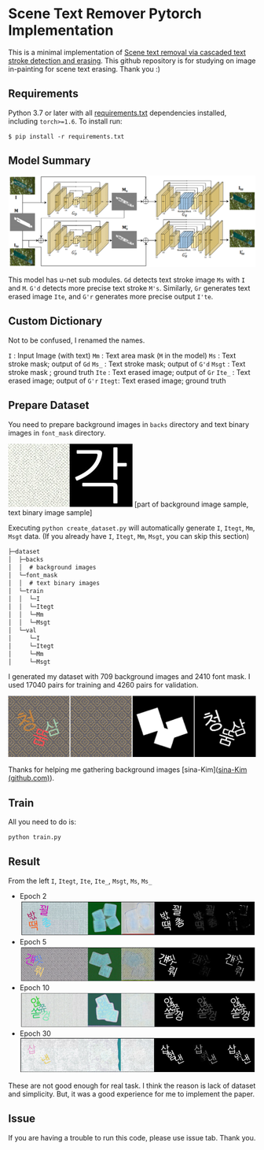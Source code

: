 # Scene Text Remover Pytorch Implementation

This is a minimal implementation of [Scene text removal via cascaded text stroke detection and erasing](https://arxiv.org/pdf/2011.09768.pdf). This   github repository is for studying on image in-painting for scene text erasing. Thank you :)



## Requirements

Python 3.7 or later with all [requirements.txt](./requirements.txt) dependencies installed, including `torch>=1.6`. To install run:

```
$ pip install -r requirements.txt
```



## Model Summary

![model architecture](./doc/model.png)

 This model has u-net sub modules. 
`Gd` detects text stroke image `Ms` with `I` and `M`. `G'd` detects more precise text stroke `M's`.
Similarly,  `Gr` generates text erased image `Ite`, and `G'r` generates more precise output `I'te`.



## Custom Dictionary

Not to be confused, I renamed the names.

`I` : Input Image (with text)
`Mm` : Text area mask (`M` in the model)
`Ms` : Text stroke mask; output of `Gd`
`Ms_` : Text stroke mask; output of `G'd`
`Msgt` : Text stroke mask ; ground truth
`Ite` : Text erased image; output of `Gr`
`Ite_` : Text erased image; output of `G'r`
`Itegt`: Text erased image; ground truth



## Prepare Dataset

You need to prepare background images in `backs` directory and text binary images in `font_mask` directory. 

![background image, text image example](./doc/back.png)
[part of background image sample, text binary image sample]

Executing `python create_dataset.py` will automatically generate `I`, `Itegt`, `Mm`, `Msgt` data.
(If you already have `I`, `Itegt`, `Mm`, `Msgt`, you can skip this section)

```
├─dataset
│  ├─backs
│  │  # background images
│  └─font_mask
│  │  # text binary images
│  └─train
│  │  └─I
│  │  └─Itegt
│  │  └─Mm
│  │  └─Msgt  
│  └─val
│     └─I
│     └─Itegt
│     └─Mm
│     └─Msgt
```

I generated my dataset with 709 background images and 2410 font mask.
I used 17040 pairs for training and 4260 pairs for validation.

![](./doc/dataset_example.png)

Thanks for helping me gathering background images [sina-Kim]([sina-Kim (github.com)](https://github.com/sina-Kim)).



## Train

All you need to do is:

``` python
python train.py
```



## Result

From the left
`I`, `Itegt`, `Ite`, `Ite_`, `Msgt`, `Ms`, `Ms_`

* Epoch 2<br>
  ![](./doc/epoch1.PNG)
* Epoch 5<br>
  ![](./doc/epoch5.PNG)
* Epoch 10<br>
  ![](./doc/epoch10.PNG)
* Epoch 30<br>
  ![](./doc/epoch30.PNG)

These are not good enough for real task. I think the reason is lack of dataset and simplicity. 
But, it was a good experience for me to implement the paper.



## Issue

If you are having a trouble to run this code, please use issue tab. Thank you.


